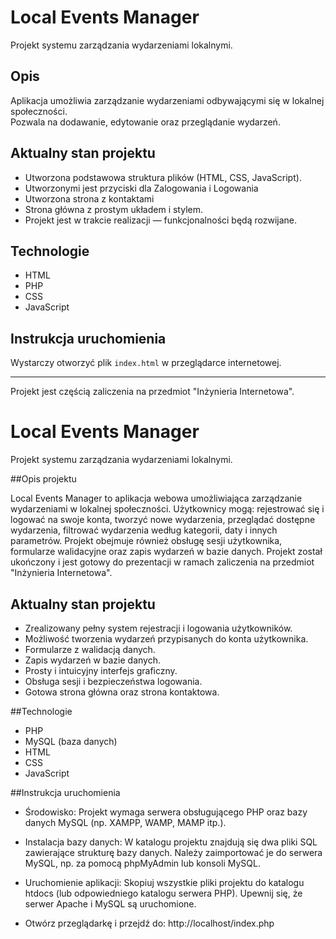 # Local Events Manager

Projekt systemu zarządzania wydarzeniami lokalnymi.

## Opis

Aplikacja umożliwia zarządzanie wydarzeniami odbywającymi się w lokalnej społeczności.  
Pozwala na dodawanie, edytowanie oraz przeglądanie wydarzeń.

## Aktualny stan projektu

- Utworzona podstawowa struktura plików (HTML, CSS, JavaScript).
- Utworzonymi jest przyciski dla Zalogowania i Logowania
- Utworzona strona z kontaktami
- Strona główna z prostym układem i stylem.  
- Projekt jest w trakcie realizacji — funkcjonalności będą rozwijane.

## Technologie

- HTML
- PHP
- CSS  
- JavaScript  

## Instrukcja uruchomienia

Wystarczy otworzyć plik `index.html` w przeglądarce internetowej.

---

Projekt jest częścią zaliczenia na przedmiot "Inżynieria Internetowa".

# Local Events Manager

Projekt systemu zarządzania wydarzeniami lokalnymi.

##Opis projektu

Local Events Manager to aplikacja webowa umożliwiająca zarządzanie wydarzeniami w lokalnej społeczności. Użytkownicy mogą:
rejestrować się i logować na swoje konta, tworzyć nowe wydarzenia, przeglądać dostępne wydarzenia, filtrować wydarzenia według kategorii, daty i innych parametrów. Projekt obejmuje również obsługę sesji użytkownika, formularze walidacyjne oraz zapis wydarzeń w bazie danych. Projekt został ukończony i jest gotowy do prezentacji w ramach zaliczenia na przedmiot "Inżynieria Internetowa".

## Aktualny stan projektu
- Zrealizowany pełny system rejestracji i logowania użytkowników.
- Możliwość tworzenia wydarzeń przypisanych do konta użytkownika.
- Formularze z walidacją danych.
- Zapis wydarzeń w bazie danych.
- Prosty i intuicyjny interfejs graficzny.
- Obsługa sesji i bezpieczeństwa logowania.
- Gotowa strona główna oraz strona kontaktowa.

##Technologie
- PHP
- MySQL (baza danych)
- HTML
- CSS
- JavaScript

##Instrukcja uruchomienia

- Środowisko:
Projekt wymaga serwera obsługującego PHP oraz bazy danych MySQL (np. XAMPP, WAMP, MAMP itp.).

- Instalacja bazy danych:
W katalogu projektu znajdują się dwa pliki SQL zawierające strukturę bazy danych.
Należy zaimportować je do serwera MySQL, np. za pomocą phpMyAdmin lub konsoli MySQL.

- Uruchomienie aplikacji:
Skopiuj wszystkie pliki projektu do katalogu htdocs (lub odpowiedniego katalogu serwera PHP).
Upewnij się, że serwer Apache i MySQL są uruchomione.

- Otwórz przeglądarkę i przejdź do:
http://localhost/index.php
